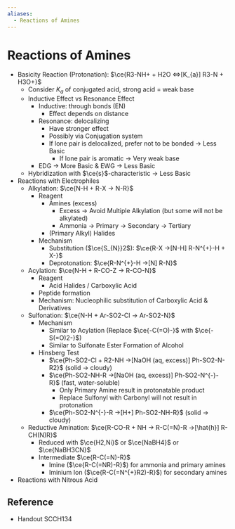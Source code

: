 ```yaml
---
aliases:
  - Reactions of Amines
---
```


# Reactions of Amines

- Basicity Reaction (Protonation): $\ce{R3-NH+ + H2O <=>[K_{a}] R3-N + H3O+}$
	- Consider $K_{a}$ of conjugated acid, strong acid = weak base
	- Inductive Effect vs Resonance Effect
		- Inductive: through bonds (EN)
			- Effect depends on distance
		- Resonance: delocalizing
			- Have stronger effect
			- Possibly via Conjugation system
			- If lone pair is delocalized, prefer not to be bonded → Less Basic
				- If lone pair is aromatic → Very weak base
		- EDG → More Basic & EWG → Less Basic
	- Hybridization with $\ce{s}$-characteristic → Less Basic
- Reactions with Electrophiles
	- Alkylation: $\ce{N-H + R-X -> N-R}$
		- Reagent
			- Amines (excess)
				- Excess → Avoid Multiple Alkylation (but some will not be alkylated)
				- Ammonia → Primary → Secondary → Tertiary
			- (Primary Alkyl) Halides
		- Mechanism
			- Substitution ($\ce{S_{N}}2$): $\ce{R-X ->[N-H] R-N^{+}-H + X-}$
			- Deprotonation: $\ce{R-N^{+}-H ->[N] R-N}$
	- Acylation: $\ce{N-H + R-CO-Z -> R-CO-N}$
		- Reagent
			- Acid Halides / Carboxylic Acid
		- Peptide formation
		- Mechanism: Nucleophilic substitution of Carboxylic Acid & Derivatives
	- Sulfonation: $\ce{N-H + Ar-SO2-Cl -> Ar-SO2-N}$
		- Mechanism
			- Similar to Acylation (Replace $\ce{-C(=O)-}$ with $\ce{-S(=O)2-}$)
			- Similar to Sulfonate Ester Formation of Alcohol
		- Hinsberg Test
			- $\ce{Ph-SO2-Cl + R2-NH ->[NaOH (aq, excess)] Ph-SO2-N-R2}$ (solid → cloudy)
			- $\ce{Ph-SO2-NH-R ->[NaOH (aq, excess)] Ph-SO2-N^{-}-R}$ (fast, water-soluble)
				- Only Primary Amine result in protonatable product
				- Replace Sulfonyl with Carbonyl will not result in protonation
			- $\ce{Ph-SO2-N^{-}-R ->[H+] Ph-SO2-NH-R}$ (solid → cloudy)
	- Reductive Amination: $\ce{R-CO-R + NH -> R-C(=N)-R ->[\hat{h}] R-CH(N)R}$
		- Reduced with $\ce{H2,Ni}$ or $\ce{NaBH4}$ or $\ce{NaBH3CN}$
		- Intermediate $\ce{R-C(=N)-R}$
			- Imine ($\ce{R-C(=NR)-R}$) for ammonia and primary amines
			- Iminium Ion ($\ce{R-C(=N^{+}R2)-R}$) for secondary amines
- Reactions with Nitrous Acid

## Reference

- Handout SCCH134
